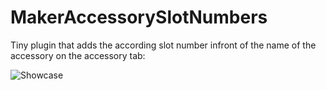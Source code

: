 # MakerAccessorySlotNumbers
Tiny plugin that adds the according slot number infront of the name of the accessory on the accessory tab:

![Showcase](https://i.imgur.com/AlTcUi7.jpg)
